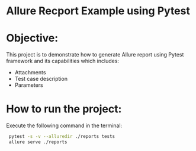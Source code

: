 # Allure Recport Example using Pytest

# Objective:
This project is to demonstrate how to generate Allure report using Pytest framework and its capabilities which includes:
- Attachments
- Test case description
- Parameters


# How to run the project:

Execute the following command in the terminal:

```bash
 pytest -s -v --alluredir ./reports tests
 allure serve ./reports
```
